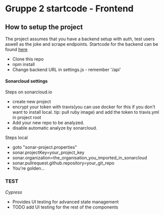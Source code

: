 # Gruppe 2 startcode - Frontend

## How to setup the project

The project assumes that you have a backend setup with auth, test users aswell as the joke and scrape endpoints.
Startcode for the backend can be found [here](https://github.com/Paepke-cph/TeamGoldStartCode-Backend)

- Clone this repo
- npm install
- Change backend URL in settings.js - remember '/api'

#### Sonarcloud settings

Steps on sonarcloud.io

- create new project
- encrypt your token with travis(you can use docker for this if you don't want to install local. tip: pull ruby image) and add the token to travis.yml in project root
- Add your new repo to be analyzed.
- disable automatic analyze by sonarcloud.

Steps local

- goto "sonar-project.properties"
- sonar.projectKey=your_project_key
- sonar.organization=the_organisation_you_imported_in_sonarcloud
- sonar.pullrequest.github.repository=your_git_repo
- You're golden...

### TEST

_Cypress_

- Provides UI testing for advanced state management
- TODO add UI testing for the rest of the components
